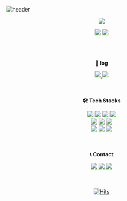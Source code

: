 ![header](https://capsule-render.vercel.app/api?type=waving&color=timeGradient&text=Welcome%20to%20Yujin's%20GitHub%20👋&animation=twinkling&fontSize=35&fontAlignY=40&fontAlign=70&height=250)

<div align=center>  
  
  ![](http://github-profile-summary-cards.vercel.app/api/cards/profile-details?username=211dbwls&theme=default)

</div> 
<div align="center"> 
  
  ![](http://github-profile-summary-cards.vercel.app/api/cards/stats?username=211dbwls&theme=default) ![](http://github-profile-summary-cards.vercel.app/api/cards/repos-per-language?username=211dbwls&theme=default)

</div> 
<br><br>

<div align=center>  
  <p><b>📝 log</b></p>
  <a href="https://codingrecord2209.tistory.com/">
    <img src="https://img.shields.io/badge/Tistory-FF8800?style=for-the-badge&logo=Tistory&logoColor=white">
  </a>
  <a href="https://dog-tempo-808.notion.site/4119fc67d34f4427aa95e6de0b95293a?pvs=4">
    <img src="https://img.shields.io/badge/notion-000000?style=for-the-badge&logo=notion&logoColor=white">
  </a>
</div> 
<br><br>

<div align=center>    
  <p><b>🛠 Tech Stacks</b></p>
  <div>
    <img src="https://img.shields.io/badge/html5-E34F26?style=for-the-badge&logo=html5&logoColor=white">
    <img src="https://img.shields.io/badge/css3-1572B6?style=for-the-badge&logo=css3&logoColor=white">
    <img src="https://img.shields.io/badge/javascript-F7DF1E?style=for-the-badge&logo=javascript&logoColor=white">
    <img src="https://img.shields.io/badge/bootstrap-7952B3?style=for-the-badge&logo=bootstrap&logoColor=white">
  </div>
  
  <div>
    <img src="https://img.shields.io/badge/c-A8B9CC?style=for-the-badge&logo=c&logoColor=white">
    <img src="https://img.shields.io/badge/cplusplus-00599C?style=for-the-badge&logo=cplusplus&logoColor=white">
    <img src="https://img.shields.io/badge/python-3776AB?style=for-the-badge&logo=python&logoColor=white">
  </div>
  
  <div>
    <img src="https://img.shields.io/badge/django-092E20?style=for-the-badge&logo=django&logoColor=white">
    <img src="https://img.shields.io/badge/mysql-4479A1?style=for-the-badge&logo=mysql&logoColor=white">
    <img src="https://img.shields.io/badge/amazonaws-FF9900?style=for-the-badge&logo=amazonaws&logoColor=white">
  </div>
</div>  
<br><br>

<div align=center>    
  <p><b>📞 Contact</b></p>

  <div>
    <a href="mailto:211dbwls@naver.com">
      <img src="https://img.shields.io/badge/naver-03C75A?style=for-the-badge&logo=naver&logoColor=white">
    </a>
    <a href="https://www.instagram.com/ujinlee11/">
      <img src="https://img.shields.io/badge/instagram-E4405F?style=for-the-badge&logo=instagram&logoColor=white">
    </a>
    <a href="https://generous-jean-record-211124ing.tistory.com/">
      <img src="https://img.shields.io/badge/Tistory-FF8800?style=for-the-badge&logo=Tistory&logoColor=white">
    </a>
  </div>
</div>
<br><br>


<div align=center>
  
  [![Hits](https://hits.seeyoufarm.com/api/count/incr/badge.svg?url=https%3A%2F%2Fgithub.com%2F211dbwls&count_bg=%23CCC5FF&title_bg=%23555555&icon=github.svg&icon_color=%23E7E7E7&title=hits&edge_flat=false)](https://hits.seeyoufarm.com)
  
</div>
